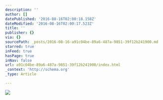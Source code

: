 ```yaml
---
description: ''
author: []
datePublished: '2016-08-16T02:00:18.158Z'
dateModified: '2016-08-16T02:00:17.523Z'
title: ''
publisher: {}
via: {}
sourcePath: _posts/2016-08-16-a91c04be-89a6-487a-9851-39f12b241900.md
starred: true
inFeed: true
hasPage: true
inNav: false
url: a91c04be-89a6-487a-9851-39f12b241900/index.html
_context: 'http://schema.org'
_type: Article

---
```

![](https://the-grid-user-content.s3-us-west-2.amazonaws.com/a3f600fe-e393-431f-958c-489bf8b079ce.jpg)